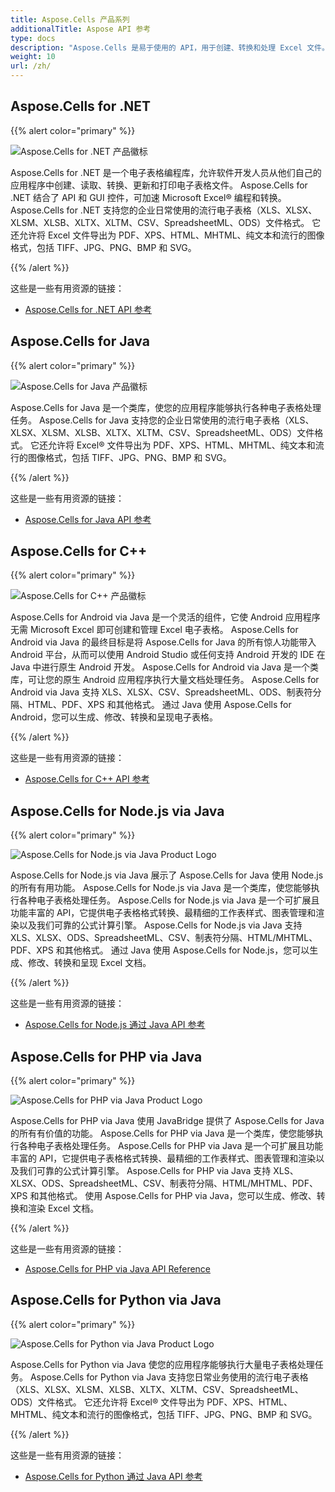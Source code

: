 ```yaml
---
title: Aspose.Cells 产品系列
additionalTitle: Aspose API 参考
type: docs
description: "Aspose.Cells 是易于使用的 API，用于创建、转换和处理 Excel 文件。 在 .NET、Java、C++ 和更多平台中创建基于 Excel 的应用程序。"
weight: 10
url: /zh/
---
```


## Aspose.Cells for .NET

{{% alert color="primary" %}}

![Aspose.Cells for .NET 产品徽标](../home_3.png)

Aspose.Cells for .NET 是一个电子表格编程库，允许软件开发人员从他们自己的应用程序中创建、读取、转换、更新和打印电子表格文件。 Aspose.Cells for .NET 结合了 API 和 GUI 控件，可加速 Microsoft Excel® 编程和转换。 Aspose.Cells for .NET 支持您的企业日常使用的流行电子表格（XLS、XLSX、XLSM、XLSB、XLTX、XLTM、CSV、SpreadsheetML、ODS）文件格式。 它还允许将 Excel 文件导出为 PDF、XPS、HTML、MHTML、纯文本和流行的图像格式，包括 TIFF、JPG、PNG、BMP 和 SVG。

{{% /alert %}}

这些是一些有用资源的链接：
- [Aspose.Cells for .NET API 参考](/cells/zh/net/)

## Aspose.Cells for Java

{{% alert color="primary" %}}

![Aspose.Cells for Java 产品徽标](../home_5.png)


Aspose.Cells for Java 是一个类库，使您的应用程序能够执行各种电子表格处理任务。 Aspose.Cells for Java 支持您的企业日常使用的流行电子表格（XLS、XLSX、XLSM、XLSB、XLTX、XLTM、CSV、SpreadsheetML、ODS）文件格式。 它还允许将 Excel® 文件导出为 PDF、XPS、HTML、MHTML、纯文本和流行的图像格式，包括 TIFF、JPG、PNG、BMP 和 SVG。

{{% /alert %}}

这些是一些有用资源的链接：
- [Aspose.Cells for Java API 参考](/cells/java/)

## Aspose.Cells for C++

{{% alert color="primary" %}}

![Aspose.Cells for C++ 产品徽标](../home_6.png)

Aspose.Cells for Android via Java 是一个灵活的组件，它使 Android 应用程序无需 Microsoft Excel 即可创建和管理 Excel 电子表格。 Aspose.Cells for Android via Java 的最终目标是将 Aspose.Cells for Java 的所有惊人功能带入 Android 平台，从而可以使用 Android Studio 或任何支持 Android 开发的 IDE 在 Java 中进行原生 Android 开发。 Aspose.Cells for Android via Java 是一个类库，可让您的原生 Android 应用程序执行大量文档处理任务。 Aspose.Cells for Android via Java 支持 XLS、XLSX、CSV、SpreadsheetML、ODS、制表符分隔、HTML、PDF、XPS 和其他格式。 通过 Java 使用 Aspose.Cells for Android，您可以生成、修改、转换和呈现电子表格。

{{% /alert %}}

这些是一些有用资源的链接：
- [Aspose.Cells for C++ API 参考](/cells/cpp/)

## Aspose.Cells for Node.js via Java

{{% alert color="primary" %}}

![Aspose.Cells for Node.js via Java Product Logo](../home_7.png)

Aspose.Cells for Node.js via Java 展示了 Aspose.Cells for Java 使用 Node.js 的所有有用功能。 Aspose.Cells for Node.js via Java 是一个类库，使您能够执行各种电子表格处理任务。 Aspose.Cells for Node.js via Java 是一个可扩展且功能丰富的 API，它提供电子表格格式转换、最精细的工作表样式、图表管理和渲染以及我们可靠的公式计算引擎。 Aspose.Cells for Node.js via Java 支持 XLS、XLSX、ODS、SpreadsheetML、CSV、制表符分隔、HTML/MHTML、PDF、XPS 和其他格式。 通过 Java 使用 Aspose.Cells for Node.js，您可以生成、修改、转换和呈现 Excel 文档。

{{% /alert %}}

这些是一些有用资源的链接：
- [Aspose.Cells for Node.js 通过 Java API 参考](/cells/nodejs/)

## Aspose.Cells for PHP via Java

{{% alert color="primary" %}}

![Aspose.Cells for PHP via Java Product Logo](../home_3.png)

Aspose.Cells for PHP via Java 使用 JavaBridge 提供了 Aspose.Cells for Java 的所有有价值的功能。 Aspose.Cells for PHP via Java 是一个类库，使您能够执行各种电子表格处理任务。 Aspose.Cells for PHP via Java 是一个可扩展且功能丰富的 API，它提供电子表格格式转换、最精细的工作表样式、图表管理和渲染以及我们可靠的公式计算引擎。 Aspose.Cells for PHP via Java 支持 XLS、XLSX、ODS、SpreadsheetML、CSV、制表符分隔、HTML/MHTML、PDF、XPS 和其他格式。 使用 Aspose.Cells for PHP via Java，您可以生成、修改、转换和渲染 Excel 文档。

{{% /alert %}}


这些是一些有用资源的链接：
- [Aspose.Cells for PHP via Java API Reference](/cells/php/)

## Aspose.Cells for Python via Java

{{% alert color="primary" %}}

![Aspose.Cells for Python via Java Product Logo](../home_7.png)

Aspose.Cells for Python via Java 使您的应用程序能够执行大量电子表格处理任务。 Aspose.Cells for Python via Java 支持您日常业务使用的流行电子表格（XLS、XLSX、XLSM、XLSB、XLTX、XLTM、CSV、SpreadsheetML、ODS）文件格式。 它还允许将 Excel® 文件导出为 PDF、XPS、HTML、MHTML、纯文本和流行的图像格式，包括 TIFF、JPG、PNG、BMP 和 SVG。

{{% /alert %}}

这些是一些有用资源的链接：
- [Aspose.Cells for Python 通过 Java API 参考](/cells/python-java/)

